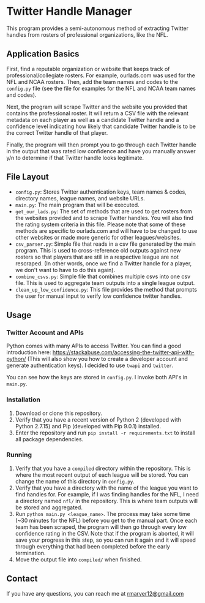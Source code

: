 # Twitter Handle Manager
This program provides a semi-autonomous method of extracting Twitter handles from rosters of professional organizations, like the NFL.

## Application Basics

First, find a reputable organization or website that keeps track of professional/collegiate rosters. For example, ourlads.com was used for the NFL and NCAA rosters. Then, add the team names and codes to the `config.py` file (see the file for examples for the NFL and NCAA team names and codes).

Next, the program will scrape Twitter and the website you provided that contains the professional roster. It will return a CSV file with the relevant metadata on each player as well as a candidate Twitter handle and a confidence level indicating how likely that candidate Twitter handle is to be the correct Twitter handle of that player.

Finally, the program will then prompt you to go through each Twitter handle in the output that was rated low confidence and have you manually answer y/n to determine if that Twitter handle looks legitimate.

## File Layout

- `config.py`: Stores Twitter authentication keys, team names & codes, directory names, league names, and website URLs.
- `main.py`: The main program that will be executed.
- `get_our_lads.py`: The set of methods that are used to get rosters from the websites provided and to scrape Twitter handles. You will also find the rating system criteria in this file. Please note that some of these methods are specific to ourlads.com and will have to be changed to use other websites or made more generic for other leagues/websites.
- `csv_parser.py`: Simple file that reads in a csv file generated by the main program. This is used to cross-reference old outputs against new rosters so that players that are still in a respective league are not rescraped. (In other words, once we find a Twitter handle for a player, we don't want to have to do this again).
- `combine_csvs.py`: Simple file that combines multiple csvs into one csv file. This is used to aggregate team outputs into a single league output.
- `clean_up_low_confidence.py`: This file provides the method that prompts the user for manual input to verify low confidence twitter handles.

## Usage

### Twitter Account and APIs

Python comes with many APIs to access Twitter. You can find a good introduction here: https://stackabuse.com/accessing-the-twitter-api-with-python/ (This will also show you how to create a developer account and generate authentication keys). I decided to use `twapi` and `twitter`.

You can see how the keys are stored in `config.py`. I invoke both API's in `main.py`.

### Installation
1. Download or clone this repository.
2. Verify that you have a recent version of Python 2 (developed with Python 2.7.15) and Pip (developed with Pip 9.0.1) installed.
3. Enter the repository and run `pip install -r requirements.txt` to install all package dependencies.

### Running
1. Verify that you have a `compiled` directory within the repository. This is where the most recent output of each league will be stored. You can change the name of this directory in `config.py`.
2. Verify that you have a directory with the name of the league you want to find handles for. For example, if I was finding handles for the NFL, I need a directory named `nfl/` in the repository. This is where team outputs will be stored and aggregated.
3. Run `python main.py <league_name>`. The process may take some time (~30 minutes for the NFL) before you get to the manual part. Once each team has been scraped, the program will then go through every low confidence rating in the CSV. Note that if the program is aborted, it will save your progress in this step, so you can run it again and it will speed through everything that had been completed before the early termination.
4. Move the output file into `compiled/` when finished.

## Contact
If you have any questions, you can reach me at rmarver12@gmail.com
